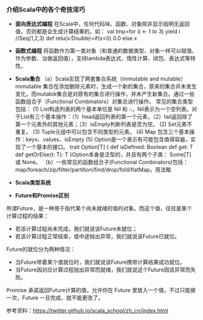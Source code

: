 ### 介绍Scala中的各个奇技淫巧

* **面向表达式编程**
在Scala中，任何代码块、函数、对象除非显示指明无返回值，否则都是会生成计算结果的。如：
val tmp=for (i <- 1 to 3) yield i     //Seq(1,2,3)
def relu(x:Double)=if(x<0) 0.0 else x  

* **函数式编程**
将函数作为第一类对象（和普通的数据类型、对象一样可以赋值、作为参数、当做返回值），支持lambda表达式、惰性计算、闭包、表达式等特性。

* **Scala集合**
（a）Scala实现了两套集合系统（immutable and mutable）immutable 集合在添加删除元素时，生成一个新的集合，原来的集合并未发生变化，而mutable集合是对原有的集合进行操作，并未产生新集合。通过一些函数组合子（Functional Combinators）对集合进行操作。
常见的集合类型包括：
 (1) List构造列表的两个基本单位是 Nil 和 ::，Nil表示为一个空列表。对于List有三个基本操作：（1）head返回列表的第一个元素，（2）tail返回除了第一个元素外的其他元素；（3）isEmpty判断列表是否为空。
 (2) Set元素不重复。
 (3) Tuple元组中可以包含不同类型的元素。
 (4) Map 包含三个基本操作：keys、values、isEmpty
 (5) Option是一个表示有可能包含值得容器，实现了一个基本的接口。
 trait Option[T] {
  def isDefined: Boolean
  def get: T
  def getOrElse(t: T): T
}Option本身是泛型的，并且有两个子类： Some[T] 或 None。
 （b）一些常见的函数组合子(Functional Combinators)包括：
 map/foreach/zip/filter/partition/find/drop/fold/flatMap。用法略

* **Scala类型系统**


* **Future和Promise区别**

所谓Future，是一种用于指代某个尚未就绪的值的对象。而这个值，往往是某个计算过程的结果：

* 若该计算过程尚未完成，我们就说该Future未就位；
* 若该计算过程正常结束，或中途抛出异常，我们就说该Future已就位。

Future的就位分为两种情况：

* 当Future带着某个值就位时，我们就说该Future携带计算结果成功就位。
* 当Future因对应计算过程抛出异常而就绪，我们就说这个Future因该异常而失败。

Promise 承诺返回Future计算的值，允许你在 Future 里放入一个值，不过只能做一次，Future 一旦完成，就不能更改了。


参考资料：https://twitter.github.io/scala_school/zh_cn/index.html


